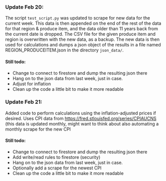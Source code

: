### Update Feb 20: ###
The script `test_script.py` was updated to scrape for new data for the current week. This data is then appended on the end of the rest of the data for that region & produce item, and the data older than 11 years back from the current date is dropped. The CSV file for the given produce item and region is overwritten with the new data, as a backup. The new data is then used for calculations and dumps a json object of the results in a file named REGION_PRODUCEITEM.json in the directory `json_data/`.
  
#### Still todo: ####
- Change to connect to firestore and dump the resulting json there
- Hang on to the json data from last week, just in case.
- Adjust for inflation
- Clean up the code a little bit to make it more readable

### Update Feb 21: ###
Added code to perform calculations using the inflation-adjusted prices if desired. Uses CPI data from https://fred.stlouisfed.org/series/CPIAUCNS (this data is updated monthly, might want to think about also automating a monthly scrape for the new CPI

#### Still todo: ####
- Change to connect to firestore and dump the resulting json there
- Add write/read rules to firestore (security)
- Hang on to the json data from last week, just in case.
- Optionally add a scrape for the newest CPI
- Clean up the code a little bit to make it more readable

